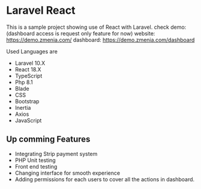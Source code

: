 
# Laravel React

This is a sample project showing use of React with Laravel. 
check demo:(dashboard access is request only feature for now)
website: https://demo.zmenia.com/
dashboard: https://demo.zmenia.com/dashboard


Used Languages are
- Laravel 10.X
- React 18.X
- TypeScript
- Php 8.1
- Blade
- CSS
- Bootstrap
- Inertia
- Axios
- JavaScript

## Up comming Features
- Integrating Strip payment system
- PHP Unit testing
- Front end testing
- Changing interface for smooth experience
- Adding permissions for each users to cover all the actions in dashboard.
